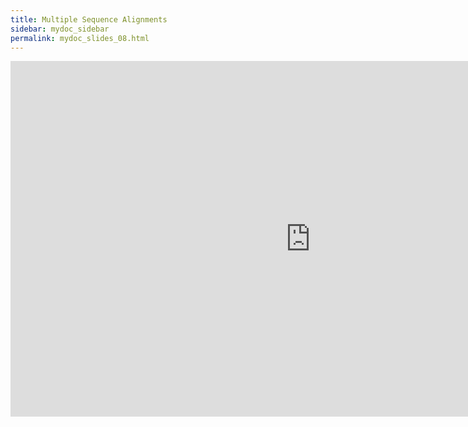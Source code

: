 ```yaml
---
title: Multiple Sequence Alignments
sidebar: mydoc_sidebar
permalink: mydoc_slides_08.html 
---
```


<iframe src="https://docs.google.com/presentation/d/1FfWtqn6zr3jDEllc4jSTBfwAj9I0sev1OfgAgFceg3s/embed?start=false&loop=false&delayms=60000" frameborder="0" width="960" height="569" allowfullscreen="true" mozallowfullscreen="true" webkitallowfullscreen="true"></iframe>
